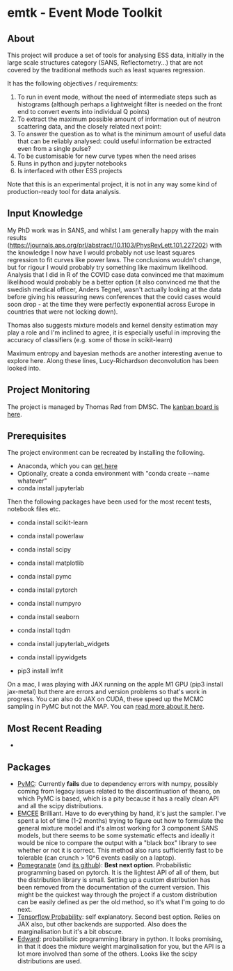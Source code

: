 # emtk - Event Mode Toolkit

## About
This project will produce a set of tools for analysing ESS data, initially in the large scale structures category (SANS, Reflectometry...) that are not covered by the traditional methods such as least squares regression.

It has the following objectives / requirements:

1. To run in event mode, without the need of intermediate steps such as histograms (although perhaps a lightweight filter is needed on the front end to convert events into individual Q points)
2. To extract the maximum possible amount of information out of neutron scattering data, and the closely related next point:
3. To answer the question as to what is the minimum amount of useful data that can be reliably analysed: could useful information be extracted even from a single pulse?
4. To be customisable for new curve types when the need arises
5. Runs in python and jupyter notebooks
6. Is interfaced with other ESS projects

Note that this is an experimental project, it is not in any way some kind of production-ready tool for data analysis.

## Input Knowledge

My PhD work was in SANS, and whilst I am generally happy with the main results (https://journals.aps.org/prl/abstract/10.1103/PhysRevLett.101.227202) with the knowledge I now have I would probably not use least squares regression to fit curves like power laws.  The conclusions wouldn't change, but for rigour I would probably try something like maximum likelihood.  Analysis that I did in R of the COVID case data convinced me that maximum likelihood would probably be a better option (it also convinced me that the swedish medical officer, Anders Tegnel, wasn't actually looking at the data before giving his reassuring news conferences that the covid cases would soon drop - at the time they were perfectly exponential across Europe in countries that were not locking down).

Thomas also suggests mixture models and kernel density estimation may play a role and I'm inclined to agree, it is especially useful in improving the accuracy of classifiers (e.g. some of those in scikit-learn)

Maximum entropy and bayesian methods are another interesting avenue to explore here.  Along these lines, Lucy-Richardson deconvolution has been looked into.

## Project Monitoring
The project is managed by Thomas Rød from DMSC.  The [kanban board is here](https://jira.esss.lu.se/secure/RapidBoard.jspa?projectKey=EMTK&rapidView=1206).

## Prerequisites
The project environment can be recreated by installing the following.
* Anaconda, which you can [get here](https://docs.conda.io/projects/conda/en/stable/user-guide/install/index.html)
* Optionally, create a conda environment with "conda create --name whatever"
* conda install jupyterlab

Then the following packages have been used for the most recent tests, notebook files etc.
* conda install scikit-learn
* conda install powerlaw
* conda install scipy
* conda install matplotlib
* conda install pymc
* conda install pytorch
* conda install numpyro
* conda install seaborn
* conda install tqdm
* conda install jupyterlab_widgets
* conda install ipywidgets

* pip3 install lmfit

On a mac, I was playing with JAX running on the apple M1 GPU (pip3 install jax-metal) but there are errors and version problems so that's work in progress.  You can also do JAX on CUDA, these speed up the MCMC sampling in PyMC but not the MAP.  You can [read more about it here](https://jax.readthedocs.io/en/latest/installation.html).

## Most Recent Reading

* 

## Packages

* [PyMC](https://www.pymc.io/welcome.html): Currently **fails** due to dependency errors with numpy, possibly coming from legacy issues related to the discontinuation of theano, on which PyMC is based, which is a pity because it has a really clean API and all the scipy distributions.
* [EMCEE](https://emcee.readthedocs.io/en/stable/) Brilliant.  Have to do everything by hand, it's just the sampler.  I've spent a lot of time (1-2 months) trying to figure out how to formulate the general mixture model and it's almost working for 3 component SANS models, but there seems to be some systematic effects and ideally it would be nice to compare the output with a "black box" library to see whether or not it is correct.  This method also runs sufficiently fast to be tolerable (can crunch > 10^6 events easily on a laptop).
* [Pomegranate](https://pomegranate.readthedocs.io/en/latest/#) (and [its github](https://github.com/jmschrei/pomegranate)): **Best next option**.  Probabilistic programming based on pytorch.  It is the lightest API of all of them, but the distribution library is small.  Setting up a custom distribution has been removed from the documentation of the current version.  This might be the quickest way through the project if a custom distribution can be easily defined as per the old method, so it's what I'm going to do next.
* [Tensorflow Probability](https://www.tensorflow.org/probability): self explanatory.  Second best option.  Relies on JAX also, but other backends are supported.  Also does the marginalisation but it's a bit obscure.
* [Edward](http://edwardlib.org): probabilistic programming library in python.  It looks promising, in that it does the mixture weight marginalisation for you, but the API is a lot more involved than some of the others.  Looks like the scipy distributions are used.

